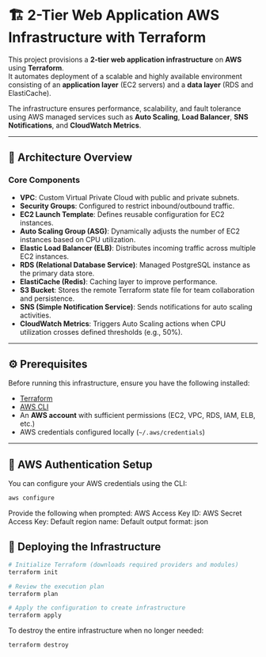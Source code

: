 # 🏗️ 2-Tier Web Application AWS Infrastructure with Terraform

This project provisions a **2-tier web application infrastructure** on **AWS** using **Terraform**.  
It automates deployment of a scalable and highly available environment consisting of an **application layer** (EC2 servers) and a **data layer** (RDS and ElastiCache).  

The infrastructure ensures performance, scalability, and fault tolerance using AWS managed services such as **Auto Scaling**, **Load Balancer**, **SNS Notifications**, and **CloudWatch Metrics**.

---

## 🧩 Architecture Overview

### **Core Components**
- **VPC**: Custom Virtual Private Cloud with public and private subnets.
- **Security Groups**: Configured to restrict inbound/outbound traffic.
- **EC2 Launch Template**: Defines reusable configuration for EC2 instances.
- **Auto Scaling Group (ASG)**: Dynamically adjusts the number of EC2 instances based on CPU utilization.
- **Elastic Load Balancer (ELB)**: Distributes incoming traffic across multiple EC2 instances.
- **RDS (Relational Database Service)**: Managed PostgreSQL instance as the primary data store.
- **ElastiCache (Redis)**: Caching layer to improve performance.
- **S3 Bucket**: Stores the remote Terraform state file for team collaboration and persistence.
- **SNS (Simple Notification Service)**: Sends notifications for auto scaling activities.
- **CloudWatch Metrics**: Triggers Auto Scaling actions when CPU utilization crosses defined thresholds (e.g., 50%).

---

## ⚙️ Prerequisites

Before running this infrastructure, ensure you have the following installed:

- [Terraform](https://developer.hashicorp.com/terraform/downloads)
- [AWS CLI](https://docs.aws.amazon.com/cli/latest/userguide/getting-started-install.html)
- An **AWS account** with sufficient permissions (EC2, VPC, RDS, IAM, ELB, etc.)
- AWS credentials configured locally (`~/.aws/credentials`)

---

## 🔑 AWS Authentication Setup

You can configure your AWS credentials using the CLI:

```bash
aws configure
```

Provide the following when prompted:
AWS Access Key ID: <your-access-key>
AWS Secret Access Key: <your-secret-key>
Default region name: <your-region>
Default output format: json

## 🚀 Deploying the Infrastructure
```bash
# Initialize Terraform (downloads required providers and modules)
terraform init

# Review the execution plan
terraform plan

# Apply the configuration to create infrastructure
terraform apply
```

To destroy the entire infrastructure when no longer needed:

```bash
terraform destroy
```
